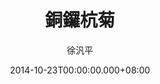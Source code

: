---
issue: 93
title: 銅鑼杭菊
author: 徐汎平
language: 四縣
date: 2014-10-23T00:00:00.000+08:00
topic: 景點
difficulty: 1
wikidata: Q98095917
wikidata_link: https://www.wikidata.org/wiki/Q98095917
---